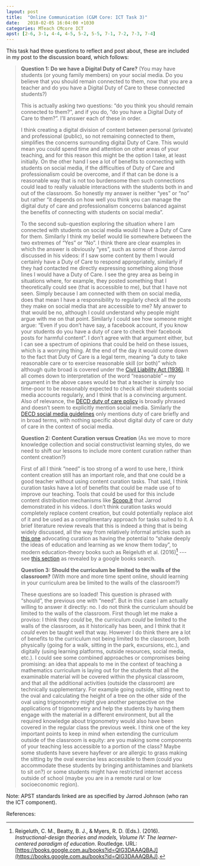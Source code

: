 ```yaml
---
layout: post
title:  "Online Communication (C&M Core: ICT Task 3)"
date:   2018-02-05 16:04:00 +1030
categories: MTeach CMcore ICT
apst: [2-6, 3-1, 4-4, 4-5, 5-2, 5-5, 7-1, 7-2, 7-3, 7-4]
---
```


This task had three questions to reflect and post about, these are included in my post to the discussion board, which follows:

<blockquote markdown="1">

**Question 1: Do we have a Digital Duty of Care?** (You may have students (or young family members) on your social media. Do you believe that you should remain connected to them, now that you are a teacher and do you have a Digital Duty of Care to these connected students?)

This is actually asking two questions: “do you think you should remain connected to them?”, and if you do, “do you have a Digital Duty of Care to them?”. I’ll answer each of these in order.

I think creating a digital division of content between personal (private) and professional (public), so not remaining connected to them, simplifies the concerns surrounding digital Duty of Care. This would mean you could spend time and attention on other areas of your teaching, and for this reason this might be the option I take, at least initially. On the other hand I see a lot of benefits to connecting with students on social media, if the difficulties of Duty of Care and professionalism could be overcome, and if that can be done is a reasonable way that is not too burdensome then such connections could lead to really valuable interactions with the students both in and out of the classroom. So honestly my answer is neither “yes” or “no” but rather “it depends on how well you think you can manage the digital duty of care and professionalism concerns balanced against the benefits of connecting with students on social media”.

To the second sub-question exploring the situation where I am connected with students on social media would I have a Duty of Care for them. Similarly I think my belief would lie somewhere between the two extremes of “Yes” or “No”. I think there are clear examples in which the answer is obviously “yes”, such as some of those Jarrod discussed in his videos: if I saw some content by them I would certainly have a Duty of Care to respond appropriately, similarly if they had contacted me directly expressing something along those lines I would have a Duty of Care. I see the grey area as being in situations where, for example, they posted something that I theoretically could see (that is accessible to me), but that I have not seen. Simply because I am connected with them on social media, does that mean I have a responsibility to regularly check all the posts they make on social media that are accessible to me? My answer to that would be no, although I could understand why people might argue with me on that point. Similarly I could see how someone might argue: “Even if you don’t have say, a facebook account, if you know your students do you have a duty of care to check their facebook posts for harmful content”. I don’t agree with that argument either, but I can see a spectrum of opinions that could be held on these issues, which is a worrying thing. At the end of the day it would come down to the fact that Duty of Care is a legal term, meaning “a duty to take reasonable care or to exercise reasonable skill (or both)” which although quite broad is covered under the [Civil Liability Act (1936)](http://www8.austlii.edu.au/cgi-bin/viewdb/au/legis/sa/consol_act/cla1936161/). It all comes down to interpretation of the word “reasonable” – my argument in the above cases would be that a teacher is simply too time-poor to be reasonably expected to check all their students social media accounts regularly, and I think that is a convincing argument. Also of relevance, the [DECD duty of care policy](https://www.decd.sa.gov.au/sites/g/files/net691/f/duty-of-care-policy.pdf) is broadly phrased and doesn’t seem to explicitly mention social media. Similarly the [DECD social media guidelines](http://www.saasso.asn.au/wp-content/uploads/2012/11/Decd-Social-Media.pdf) only mentions duty of care briefly and in broad terms, with nothing specific about digital duty of care or duty of care in the context of social media.

**Question 2: Content Curation versus Creation** (As we move to more knowledge collection and social constructivist learning styles, do we need to shift our lessons to include more content curation rather than content creation?)

First of all I think “need” is too strong of a word to use here, I think content creation still has an important role, and that one could be a good teacher without using content curation tasks. That said, I think curation tasks have a lot of benefits that could be made use of to improve our teaching. Tools that could be used for this include content distribution mechanisms like [Scoop.it](https://www.scoop.it/) that Jarrod demonstrated in his videos. I don’t think curation tasks would completely replace content creation, but could potentially replace alot of it and be  used as a complimentary approach for tasks suited to it. A brief literature review reveals that this is indeed a thing that is being widely discussed, all the way from relatively informal articles such as [this one](https://medium.com/content-curation-official-guide/why-curation-revolutionizes-education-learning-5d0130457a81) advocating curation as having the potential to “shake deeply the ideas of education and learning as we know them today”, to modern education-theory books such as Reigeluth et al. (2016)[^Reigeluth2016] --- see [this section](https://books.google.com.au/books?id=QIG3DAAAQBAJ&pg=PT515&dq=content+curation+creation&hl=en&sa=X&ved=0ahUKEwjG7bmJ943ZAhXMnpQKHTiuDMEQ6AEIPDAD#v=onepage&q=content%20curation%20creation&f=false) as revealed by a google books search.

**Question 3: Should the curriculum be limited to the walls of the classroom?** (With more and more time spent online, should learning in your curriculum area be limited to the walls of the classroom?)

These questions are so loaded! This question is phrased with “should”, the previous one with “need”. But in this case I am actually willing to answer it directly: no. I do not think the curriculum should be limited to the walls of the classroom. First though let me make a proviso: I think they *could* be, the curriculum *could* be limited to the walls of the classroom, as it historically has been, and I think that it *could* even be taught well that way. However I do think there are a lot of benefits to the curriculum not being limited to the classroom, both physically (going for a walk, sitting in the park, excursions, etc.), and digitally (using learning platforms, outside resources, social media, etc.). I could see some combined approaches or compromises being promising: an idea that appeals to me in the context of teaching a mathematics curriculum is laying out for the students that all the examinable material will be covered within the physical classroom, and that all the additional activities (outside the classroom) are technically supplementary. For example going outside, sitting next to the oval and calculating the height of a tree on the other side of the oval using trigonometry might give another perspective on the applications of trigonometry and help the students by having them engage with the material in a different environment, but all the required knowledge about trigonometry would also have been covered in the regular class the previous week. I think one of the key important points to keep in mind when extending the curriculum outside of the classroom is equity: are you making some components of your teaching less accessible to a portion of the class? Maybe some students have severe hayfever or are allergic to grass making the sitting by the oval exercise less accessible to them (could you accommodate these students by bringing antihistamines and blankets to sit on?) or some students might have restricted internet access outside of school (maybe you are in a remote rural or low socioeconomic region).



</blockquote>





Note: APST standards linked are as specified by Jarrod Johnson (who ran the ICT component).

References:

[^Reigeluth2016]: Reigeluth, C. M., Beatty, B. J., & Myers, R. D. (Eds.). (2016). *Instructional-design theories and models, Volume IV: The learner-centered paradigm of education*. Routledge. URL: [https://books.google.com.au/books?id=QIG3DAAAQBAJ](https://books.google.com.au/books?id=QIG3DAAAQBAJ).

